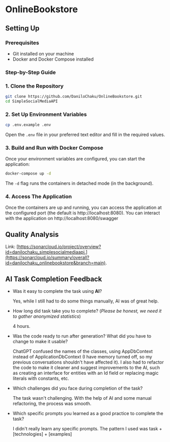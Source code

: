 # OnlineBookstore

## Setting Up 

### Prerequisites

- Git installed on your machine
- Docker and Docker Compose installed

### Step-by-Step Guide

### 1. Clone the Repository

```bash
git clone https://github.com/DaniloChaku/OnlineBookstore.git
cd SimpleSocialMediaAPI
```

### 2. Set Up Environment Variables

```bash
cp .env.example .env
```

Open the `.env` file in your preferred text editor and fill in the required values.

### 3. Build and Run with Docker Compose

Once your environment variables are configured, you can start the application:

```bash
docker-compose up -d
```

The `-d` flag runs the containers in detached mode (in the background).

### 4. Access The Application

Once the containers are up and running, you can access the application at the configured port (the default is http://localhost:8080). You can interact with the application on http://localhost:8080/swagger

## Quality Analysis
Link: [https://sonarcloud.io/project/overview?id=danilochaku_simplesocialmediaapi.](https://sonarcloud.io/summary/overall?id=danilochaku_onlinebookstore&branch=main).

## AI Task Completion Feedback
- Was it easy to complete the task using **AI**?
  
  Yes, while I still had to do some things manually, AI was of great help.

- How long did task take you to complete? (*Please be honest, we need it to gather anonymized statistics*)
  
  4 hours.

- Was the code ready to run after generation? What did you have to change to make it usable?
  
  ChatGPT confused the names of the classes, using AppDbContext instead of ApplicationDbContext (I have memory turned off, so my previous conversations shouldn't have affected it). I also had to refactor the code to make it cleaner and suggest improvements to the AI, such as creating an interface for entities with an Id field or replacing magic literals with constants, etc.

- Which challenges did you face during completion of the task?
  
  The task wasn't challenging. With the help of AI and some manual refactoring, the process was smooth.
  
- Which specific prompts you learned as a good practice to complete the task?
  
  I didn't really learn any specific prompts. The pattern I used was task + [technologies] + [examples]
